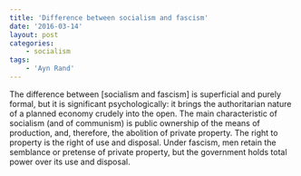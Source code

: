 ```yaml
---
title: 'Difference between socialism and fascism'
date: '2016-03-14'
layout: post
categories:
    - socialism
tags:
    - 'Ayn Rand'
---
```


The difference between \[socialism and fascism\] is superficial and purely formal, but it is significant psychologically: it brings the authoritarian nature of a planned economy crudely into the open. The main characteristic of socialism (and of communism) is public ownership of the means of production, and, therefore, the abolition of private property. The right to property is the right of use and disposal. Under fascism, men retain the semblance or pretense of private property, but the government holds total power over its use and disposal.